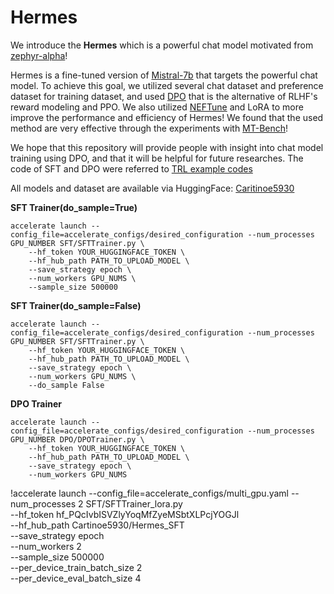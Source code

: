# Hermes

We introduce the **Hermes** which is a powerful chat model motivated from [zephyr-alpha](https://huggingface.co/HuggingFaceH4/zephyr-7b-alpha)!

Hermes is a fine-tuned version of [Mistral-7b](https://huggingface.co/mistralai/Mistral-7B-v0.1) that targets the powerful chat model. 
To achieve this goal, we utilized several chat dataset and preference dataset for training dataset, and used [DPO](https://arxiv.org/abs/2305.18290) that is the alternative of RLHF's reward modeling and PPO.
We also utilized [NEFTune](https://arxiv.org/abs/2310.05914) and LoRA to more improve the performance and efficiency of Hermes!
We found that the used method are very effective through the experiments with [MT-Bench](https://arxiv.org/abs/2306.05685)!

We hope that this repository will provide people with insight into chat model training using DPO, and that it will be helpful for future researches.
The code of SFT and DPO were referred to [TRL example codes](https://github.com/huggingface/trl/tree/main/examples/research_projects/stack_llama_2/scripts)

All models and dataset are available via HuggingFace: [Caritinoe5930](https://huggingface.co/Cartinoe5930)

**SFT Trainer(do_sample=True)**
```
accelerate launch --config_file=accelerate_configs/desired_configuration --num_processes GPU_NUMBER SFT/SFTTrainer.py \
    --hf_token YOUR_HUGGINGFACE_TOKEN \
    --hf_hub_path PATH_TO_UPLOAD_MODEL \
    --save_strategy epoch \
    --num_workers GPU_NUMS \
    --sample_size 500000
```

**SFT Trainer(do_sample=False)**
```
accelerate launch --config_file=accelerate_configs/desired_configuration --num_processes GPU_NUMBER SFT/SFTTrainer.py \
    --hf_token YOUR_HUGGINGFACE_TOKEN \
    --hf_hub_path PATH_TO_UPLOAD_MODEL \
    --save_strategy epoch \
    --num_workers GPU_NUMS \
    --do_sample False
```

**DPO Trainer**
```
accelerate launch --config_file=accelerate_configs/desired_configuration --num_processes GPU_NUMBER DPO/DPOTrainer.py \
    --hf_token YOUR_HUGGINGFACE_TOKEN \
    --hf_hub_path PATH_TO_UPLOAD_MODEL \
    --save_strategy epoch \
    --num_workers GPU_NUMS
```

!accelerate launch --config_file=accelerate_configs/multi_gpu.yaml --num_processes 2 SFT/SFTTrainer_lora.py \
    --hf_token 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 \
    --hf_hub_path Cartinoe5930/Hermes_SFT \
    --save_strategy epoch \
    --num_workers 2 \
    --sample_size 500000 \
    --per_device_train_batch_size 2 \
    --per_device_eval_batch_size 4 